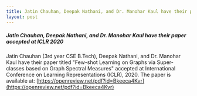 ```yaml
---
title: Jatin Chauhan, Deepak Nathani, and Dr. Manohar Kaul have their paper accepted at ICLR 2020
layout: post
---
```


##### **Jatin Chauhan, Deepak Nathani, and Dr. Manohar Kaul have their paper accepted at ICLR 2020**

Jatin Chauhan (3rd year CSE B.Tech), Deepak Nathani, and Dr. Manohar Kaul have their paper titled "Few-shot Learning on Graphs via Super-classes based on Graph Spectral Measures" accepted at International Conference on Learning Representations (ICLR), 2020. The paper is available at: [https://openreview.net/pdf?id=Bkeeca4Kvr](https://openreview.net/pdf?id=Bkeeca4Kvr)
